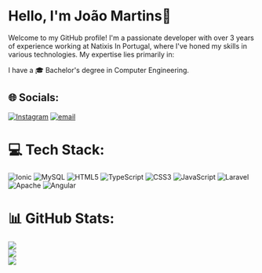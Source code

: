 # Hello, I'm João Martins👋

Welcome to my GitHub profile! I'm a passionate developer with over 3 years of experience working at Natixis In Portugal, where I've honed my skills in various technologies. My expertise lies primarily in:

I have a 🎓 Bachelor's degree in Computer Engineering. <br>

## 🌐 Socials:
[![Instagram](https://img.shields.io/badge/Instagram-%23E4405F.svg?logo=Instagram&logoColor=white)](https://instagram.com/joao_martins29) [![email](https://img.shields.io/badge/Email-D14836?logo=gmail&logoColor=white)](mailto:joao.psm98@gmail.com) 

# 💻 Tech Stack:
![Ionic](https://img.shields.io/badge/Ionic-%233880FF.svg?style=for-the-badge&logo=Ionic&logoColor=white) ![MySQL](https://img.shields.io/badge/mysql-4479A1.svg?style=for-the-badge&logo=mysql&logoColor=white) ![HTML5](https://img.shields.io/badge/html5-%23E34F26.svg?style=for-the-badge&logo=html5&logoColor=white) ![TypeScript](https://img.shields.io/badge/typescript-%23007ACC.svg?style=for-the-badge&logo=typescript&logoColor=white) ![CSS3](https://img.shields.io/badge/css3-%231572B6.svg?style=for-the-badge&logo=css3&logoColor=white) ![JavaScript](https://img.shields.io/badge/javascript-%23323330.svg?style=for-the-badge&logo=javascript&logoColor=%23F7DF1E) ![Laravel](https://img.shields.io/badge/laravel-%23FF2D20.svg?style=for-the-badge&logo=laravel&logoColor=white) ![Apache](https://img.shields.io/badge/apache-%23D42029.svg?style=for-the-badge&logo=apache&logoColor=white) ![Angular](https://img.shields.io/badge/angular-%23DD0031.svg?style=for-the-badge&logo=angular&logoColor=white)
# 📊 GitHub Stats:
![](https://github-readme-stats.vercel.app/api?username=Shened&theme=dark&hide_border=false&include_all_commits=false&count_private=false)<br/>
![](https://nirzak-streak-stats.vercel.app/?user=Shened&theme=dark&hide_border=false)<br/>
![](https://github-readme-stats.vercel.app/api/top-langs/?username=Shened&theme=dark&hide_border=false&include_all_commits=false&count_private=false&layout=compact)

<!-- Proudly created with GPRM ( https://gprm.itsvg.in ) -->
